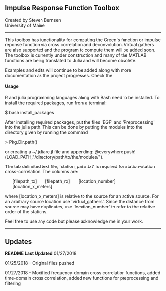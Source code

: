 ## Impulse Response Function Toolbox

Created by Steven Bernsen  
University of Maine  

---
This toolbox has functionality for computing the Green's function or impulse
reponse function via cross correlation and deconvolution. Virtual gathers are
also supported and the program to compute them will be added soon. The toolbox
is currently under construction and many of the MATLAB functions are being
translated to Julia and will become obsolete.

Examples and edits will continue to be added along with more documentation as the project progresses. Check the

#### Usage ####

R and julia programming languages along with Bash need to be installed. To install the required packages, run from a terminal:  

$ bash install_packages

After installing required packages, put the files 'EGF' and 'Preprocessing' into the julia path. This can be done by putting the modules into the directory given by running the command  

\> Pkg.Dir.path()  

or creating a ~/.juliarc.jl file and appending:  @everywhere push!(LOAD_PATH,"/directory/path/to/the/modules/").


The tab delimited text file, 'station_pairs.txt' is required for station-station cross-correlation. The columns are:

&nbsp;&nbsp;&nbsp;&nbsp;&nbsp;&nbsp;[filepath_tx]
&nbsp;&nbsp;&nbsp;&nbsp;&nbsp;&nbsp;[filepath_rx]
&nbsp;&nbsp;&nbsp;&nbsp;&nbsp;&nbsp;[location_number]
&nbsp;&nbsp;&nbsp;&nbsp;&nbsp;&nbsp;[location_x_meters]  

where [location_x_meters] is relative to the source for an active source. For an
arbitrary source location use 'virtual_gathers'. Since the distance from source
may have duplicates, use 'location_number' to refer to the
relative order of the stations.



Feel free to use any code but please acknowledge me in your work.


---  
## Updates
__README Last Updated__ 01/27/2018  

01/25/2018 - Original files pushed  

01/27/2018 -  Modified frequency-domain cross correlation functions, added time-domain cross correlation, added new functions for preprocessing and 
filtering

